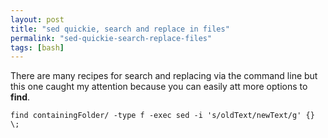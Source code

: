 ```yaml
---
layout: post
title: "sed quickie, search and replace in files"
permalink: "sed-quickie-search-replace-files"
tags: [bash]
---
```


There are many recipes for search and replacing via the command line but this one caught my attention because you can easily att more options to <strong>find</strong>.

    find containingFolder/ -type f -exec sed -i 's/oldText/newText/g' {} \;
